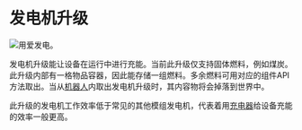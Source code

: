 # 发电机升级

![用爱发电。](oredict:oc:generatorUpgrade)

发电机升级能让设备在运行中进行充能。当前此升级仅支持固体燃料，例如煤炭。此升级内部有一格物品容器，因此能存储一组燃料。多余燃料可用对应的组件API方法取出。当从[机器人](../block/robot.md)内取出发电机升级时，其内容物将会掉落到世界中。

此升级的发电机工作效率低于常见的其他模组发电机，代表着用[充电器](../block/charger.md)给设备充能的效率一般更高。
